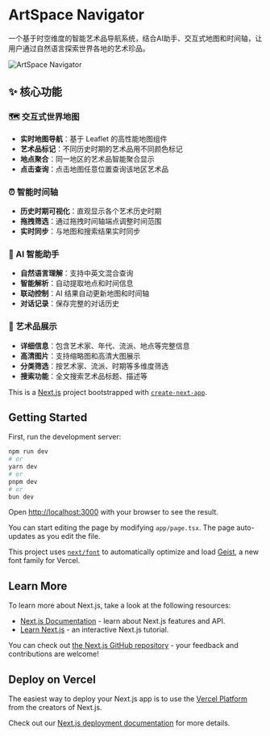 # ArtSpace Navigator

一个基于时空维度的智能艺术品导航系统，结合AI助手、交互式地图和时间轴，让用户通过自然语言探索世界各地的艺术珍品。

![ArtSpace Navigator](https://images.pexels.com/photos/1563356/pexels-photo-1563356.jpeg?auto=compress&cs=tinysrgb&w=800)

## ✨ 核心功能

### 🗺️ 交互式世界地图
- **实时地图导航**：基于 Leaflet 的高性能地图组件
- **艺术品标记**：不同历史时期的艺术品用不同颜色标记
- **地点聚合**：同一地区的艺术品智能聚合显示
- **点击查询**：点击地图任意位置查询该地区艺术品

### ⏰ 智能时间轴
- **历史时期可视化**：直观显示各个艺术历史时期
- **拖拽筛选**：通过拖拽时间轴端点调整时间范围
- **实时同步**：与地图和搜索结果实时同步

### 🤖 AI 智能助手
- **自然语言理解**：支持中英文混合查询
- **智能解析**：自动提取地点和时间信息
- **联动控制**：AI 结果自动更新地图和时间轴
- **对话记录**：保存完整的对话历史

### 🎨 艺术品展示
- **详细信息**：包含艺术家、年代、流派、地点等完整信息
- **高清图片**：支持缩略图和高清大图展示
- **分类筛选**：按艺术家、流派、时期等多维度筛选
- **搜索功能**：全文搜索艺术品标题、描述等

This is a [Next.js](https://nextjs.org) project bootstrapped with [`create-next-app`](https://nextjs.org/docs/app/api-reference/cli/create-next-app).

## Getting Started

First, run the development server:

```bash
npm run dev
# or
yarn dev
# or
pnpm dev
# or
bun dev
```

Open [http://localhost:3000](http://localhost:3000) with your browser to see the result.

You can start editing the page by modifying `app/page.tsx`. The page auto-updates as you edit the file.

This project uses [`next/font`](https://nextjs.org/docs/app/building-your-application/optimizing/fonts) to automatically optimize and load [Geist](https://vercel.com/font), a new font family for Vercel.

## Learn More

To learn more about Next.js, take a look at the following resources:

- [Next.js Documentation](https://nextjs.org/docs) - learn about Next.js features and API.
- [Learn Next.js](https://nextjs.org/learn) - an interactive Next.js tutorial.

You can check out [the Next.js GitHub repository](https://github.com/vercel/next.js) - your feedback and contributions are welcome!

## Deploy on Vercel

The easiest way to deploy your Next.js app is to use the [Vercel Platform](https://vercel.com/new?utm_medium=default-template&filter=next.js&utm_source=create-next-app&utm_campaign=create-next-app-readme) from the creators of Next.js.

Check out our [Next.js deployment documentation](https://nextjs.org/docs/app/building-your-application/deploying) for more details.
